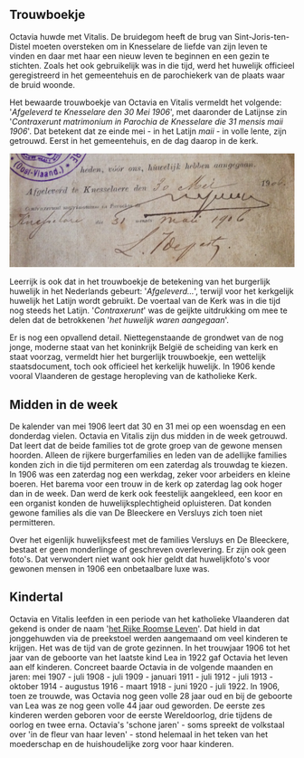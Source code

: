 ## Trouwboekje

Octavia huwde met Vitalis. De bruidegom heeft de brug van Sint-Joris-ten-Distel moeten oversteken om in Knesselare de liefde van zijn leven te vinden en daar met haar een nieuw leven te beginnen en een gezin te stichten. Zoals het ook gebruikelijk was in die tijd, werd het huwelijk officieel geregistreerd in het gemeentehuis en de parochiekerk van de plaats waar de bruid woonde. 

Het bewaarde trouwboekje van Octavia en Vitalis vermeldt het volgende: '_Afgeleverd te Knesselare den 30 Mei 1906_', met daaronder de Latijnse zin '_Contraxerunt matrimonium in Parochia de Knesselare die 31 mensis maii 1906_'. Dat betekent dat ze einde mei - in het Latijn _maii_ - in volle lente, zijn getrouwd. Eerst in het gemeentehuis, en de dag daarop in de kerk. 

![detailh](detailh.jpg)

Leerrijk is ook dat in het trouwboekje de betekening van het burgerlijk huwelijk in het Nederlands gebeurt: '_Afgeleverd..._', terwijl voor het kerkgelijk huwelijk het Latijn wordt gebruikt. De voertaal van de Kerk was in die tijd nog steeds het Latijn. '_Contraxerunt_' was de geijkte uitdrukking om mee te delen dat de betrokkenen '_het huwelijk waren aangegaan_'. 

Er is nog een opvallend detail. Niettegenstaande de grondwet van de nog jonge, moderne staat van het koninkrijk België de scheiding van kerk en staat voorzag, vermeldt hier het burgerlijk trouwboekje, een wettelijk staatsdocument, toch ook officieel het kerkelijk huwelijk. In 1906 kende vooral Vlaanderen de gestage heropleving van de katholieke Kerk. 

## Midden in de week

De kalender van mei 1906 leert dat 30 en 31 mei op een woensdag en een donderdag vielen. Octavia en Vitalis zijn dus midden in de week getrouwd. Dat leert dat de beide families tot de grote groep van de gewone mensen hoorden. Alleen de rijkere burgerfamilies en leden van de adellijke families konden zich in die tijd permiteren om een zaterdag als trouwdag te kiezen. In 1906 was een zaterdag nog een werkdag, zeker voor arbeiders en kleine boeren. Het barema voor een trouw in de kerk op zaterdag lag ook hoger dan in de week. Dan werd de kerk ook feestelijk aangekleed, een koor en een organist konden de huwelijksplechtigheid opluisteren. Dat konden gewone families als die van De Bleeckere en Versluys zich toen niet permitteren. 

Over het eigenlijk huwelijksfeest met de families Versluys en De Bleeckere, bestaat er geen monderlinge of geschreven overlevering. Er zijn ook geen foto's. Dat verwondert niet want ook hier geldt dat huwelijkfoto's voor gewonen mensen in 1906 een onbetaalbare luxe was. 

## Kindertal

Octavia en Vitalis leefden in een periode van het katholieke Vlaanderen dat gekend is onder de naam '[het Rijke Roomse Leven](bakermat)'. Dat hield in dat jonggehuwden via de preekstoel werden aangemaand om veel kinderen te krijgen. Het was de tijd van de grote gezinnen. In het trouwjaar 1906 tot het jaar van de geboorte van het laatste kind Lea in 1922 gaf Octavia het leven aan elf kinderen. Concreet baarde Octavia in de volgende maanden en jaren: mei 1907 - juli 1908 - juli 1909 - januari 1911 - juli 1912 - juli 1913 - oktober 1914 - augustus 1916 - maart 1918 - juni 1920 - juli 1922. In 1906, toen ze trouwde, was Octavia nog geen volle 28 jaar oud en bij de geboorte van Lea was ze nog geen volle 44 jaar oud geworden. De eerste zes kinderen werden geboren voor de eerste Wereldoorlog, drie tijdens de oorlog en twee erna. Octavia's 'schone jaren' - soms spreekt de volkstaal over 'in de fleur van haar leven' - stond helemaal in het teken van het moederschap en de huishoudelijke zorg voor haar kinderen.
